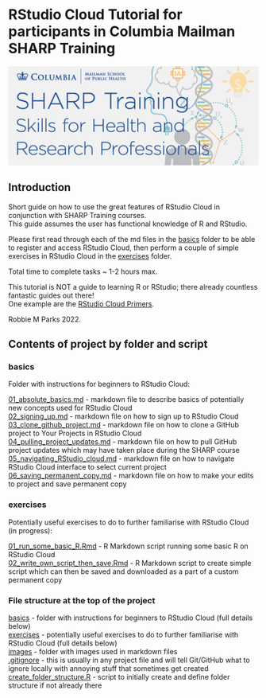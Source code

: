 # RStudio Cloud Tutorial for participants in Columbia Mailman SHARP Training

![](images/banner.png)

## Introduction

Short guide on how to use the great features of RStudio Cloud in conjunction with SHARP Training courses.\
This guide assumes the user has functional knowledge of R and RStudio.

Please first read through each of the md files in the [basics](#basics) folder to be able to register and access RStudio Cloud, then perform a couple of simple exercises in RStudio Cloud in the [exercises](#exercises) folder.

Total time to complete tasks ~ 1-2 hours max. 

This tutorial is NOT a guide to learning R or RStudio; there already countless fantastic guides out there!\
One example are the [RStudio Cloud Primers](https://rstudio.cloud/learn/primers).

Robbie M Parks 2022.

## Contents of project by folder and script

### basics
Folder with instructions for beginners to RStudio Cloud:

[01_absolute_basics.md](/basics/01_absolute_basics.md)     - markdown file to describe basics of potentially new concepts used for RStudio Cloud\
[02_signing_up.md](/basics/02_signing_up.md)               - markdown file on how to sign up to RStudio Cloud\
[03_clone_github_project.md](/basics/03_clone_github_project.md) - markdown file on how to clone a GitHub project to Your Projects in RStudio Cloud\
[04_pulling_project_updates.md](/basics/04_pulling_project_updates.md)     - markdown file on how to pull GitHub project updates which may have taken place during the SHARP course\
[05_navigating_RStudio_cloud.md](/basics/05_navigating_RStudio_cloud.md)    - markdown file on how to navigate RStudio Cloud interface to select current project\
[06_saving_permanent_copy.md](/basics/06_saving_permanent_copy.md)       - markdown file on how to make your edits to project and save permanent copy

### exercises
Potentially useful exercises to do to further familiarise with RStudio Cloud (in progress):

[01_run_some_basic_R.Rmd](/exercises/01_run_some_basic_R.Rmd)                  -  R Markdown script running some basic R on RStudio Cloud\
[02_write_own_script_then_save.Rmd](/exercises/02_write_own_script_then_save.Rmd) -  R Markdown script to create simple script which can then be saved and downloaded as a part of a custom permanent copy

### File structure at the top of the project

[basics](#basics)                              - folder with instructions for beginners to RStudio Cloud (full details below)\
[exercises](#exercises)                        - potentially useful exercises to do to further familiarise with RStudio Cloud (full details below)\
[images](/images)                              - folder with images used in markdown files\
[.gitignore](.gitignore)                      - this is usually in any project file and will tell Git/GitHub what to ignore locally with annoying stuff that sometimes get created\
[create_folder_structure.R](create_folder_structure.R) - script to initially create and define folder structure if not already there
